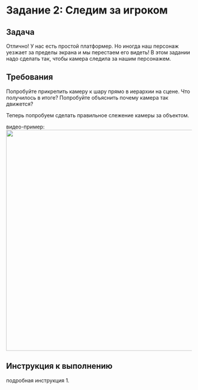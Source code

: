 # Задание 2: Следим за игроком

## Задача

Отлично! У нас есть простой платформер. Но иногда наш персонаж уезжает за пределы экрана и мы перестаем его видеть!
В этом задании надо сделать так, чтобы камера следила за нашим персонажем.

## Требования

Попробуйте прикрепить камеру к шару прямо в иерархии на сцене. Что получилось в итоге? Попробуйте объяснить почему камера так движется?

Теперь попробуем сделать правильное слежение камеры за объектом.

видео-пример:
<img src="https://github.com/copetonrob/YP_Unity_M2_W6/blob/main/img/T2_video1.gif" width="600"/>

## Инструкция к выполнению

подробная инструкция
1.
